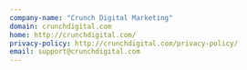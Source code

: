```yaml
---
company-name: "Crunch Digital Marketing"
domain: crunchdigital.com
home: http://crunchdigital.com/
privacy-policy: http://crunchdigital.com/privacy-policy/
email: support@crunchdigital.com
---
```





